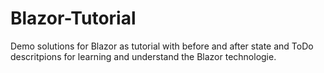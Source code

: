 # Blazor-Tutorial

Demo solutions for Blazor as tutorial with before and after state and ToDo descritpions for learning and understand the Blazor technologie.


